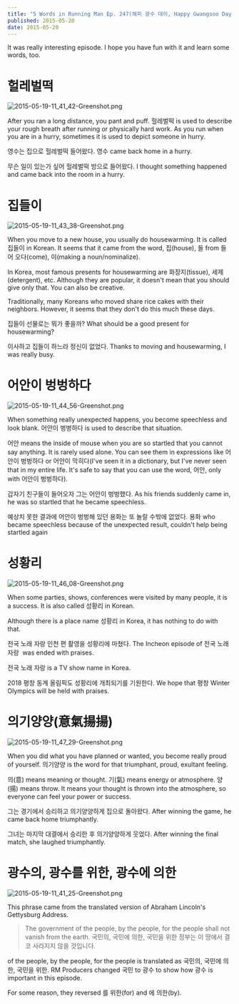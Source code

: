 ```yaml
---
title: "5 Words in Running Man Ep. 247(해피 광수 데이, Happy Gwangsoo Day) - Learn Korean with Running Man"
published: 2015-05-20
date: 2015-05-20
---
```

It was really interesting episode. I hope you have fun with it and learn some words, too.

#  헐레벌떡

![2015-05-19-11_41_42-Greenshot.png ](/images/2015-05-19-11_41_42-Greenshot.png )

After you ran a long distance, you pant and puff. 헐레벌떡 is used to describe your rough breath after running or physically hard work. As you run when you are in a hurry, sometimes it is used to depict someone in hurry.

영수는 집으로 헐레벌떡 들어왔다.
영수 came back home in a hurry.

무슨 일이 있는가 싶어 헐레벌떡 방으로 들어왔다.
I thought something happened and came back into the room in a hurry.

#  집들이

![2015-05-19-11_43_38-Greenshot.png ](/images/2015-05-19-11_43_38-Greenshot.png )

When you move to a new house, you usually do housewarming. It is called 집들이 in Korean. It seems that it came from the word, 집(house), 들 from 들어 오다(come), 이(making a noun/nominalize).

In Korea, most famous presents for housewarming are 화장지(tissue), 세제(detergent), etc. Although they are popular, it doesn't mean that you should give only that. You can also be creative.

Traditionally, many Koreans who moved share rice cakes with their neighbors. However, it seems that they don't do this much these days.

집들이 선물로는 뭐가 좋을까?
What should be a good present for housewarming?

이사하고 집들이 하느라 정신이 없었다.
Thanks to moving and housewarming, I was really busy.

#  어안이 벙벙하다

![2015-05-19-11_44_56-Greenshot.png ](/images/2015-05-19-11_44_56-Greenshot.png )

When something really unexpected happens, you become speechless and look blank. 어안이 벙벙하다 is used to describe that situation.

어안 means the inside of mouse when you are so startled that you cannot say anything. It is rarely used alone. You can see them in expressions like 어안이 벙벙하다 or 어안이 막히다(I've seen it in a dictionary, but I've never seen that in my entire life. It's safe to say that you can use the word, 어안, only with 어안이 벙벙하다).

갑자기 친구들이 들어오자 그는 어안이 벙벙했다.
As his friends suddenly came in, he was so startled that he became speechless.

예상치 못한 결과에 어안이 벙벙해 있던 용화는 또 놀랄 수밖에 없었다.
용화 who became speechless because of the unexpected result, couldn't help being startled again

#  성황리

![2015-05-19-11_46_08-Greenshot.png ](/images/2015-05-19-11_46_08-Greenshot.png )

When some parties, shows, conferences were visited by many people, it is a success. It is also called 성황리 in Korean.

Although there is a place name 성황리 in Korea, it has nothing to do with that.

전국 노래 자랑 인천 편 촬영을 성황리에 마쳤다.
The Incheon episode of 전국 노래 자랑  was ended with praises.

전국 노래 자랑 is a TV show name in Korea.

2018 평창 동계 올림픽도 성황리에 개최되기를 기원한다.
We hope that 평창 Winter Olympics will be held with praises.

#  의기양양(意氣揚揚)

![2015-05-19-11_47_29-Greenshot.png ](/images/2015-05-19-11_47_29-Greenshot.png )

When you did what you have planned or wanted, you become really proud of yourself. 의기양양 is the word for that triumphant, proud, exultant feeling.

의(意) means meaning or thought. 기(氣) means energy or atmosphere. 양(揚) means throw. It means your thought is thrown into the atmosphere, so everyone can feel your power or success.

그는 경기에서 승리하고 의기양양하게 집으로 돌아왔다.
After winning the game, he came back home triumphantly.

그녀는 마지막 대결에서 승리한 후 의기양양하게 웃었다.
After winning the final match, she laughed triumphantly.

#  광수의, 광수를 위한, 광수에 의한

![2015-05-19-11_41_25-Greenshot.png ](/images/2015-05-19-11_41_25-Greenshot.png )

This phrase came from the translated version of Abraham Lincoln's Gettysburg Address.
<blockquote>The government of the people, by the people, for the people shall not vanish from the earth.
국민의, 국민에 의한, 국민을 위한 정부는 이 땅에서 결코 사라지지 않을 것입니다.</blockquote>
of the people, by the people, for the people is translated as 국민의, 국민에 의한, 국민을 위한. RM Producers changed 국민 to 광수 to show how 광수 is important in this episode.

For some reason, they reversed 를 위한(for) and 에 의한(by).